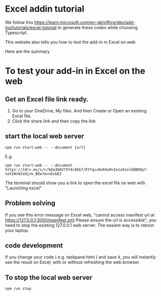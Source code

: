 # Excel addin tutorial

We follow this https://learn.microsoft.com/en-gb/office/dev/add-ins/tutorials/excel-tutorial to generate these codes while choosing Typescript. 

This website also tells you how to test the add-in in Excel on web.

Here are the summary

# To test your add-in in Excel on the web

## Get an Excel file link ready.

1. Go to your OneDrive, My files. And then Create or Open an existing Excel file. 
2. Click the share link and then copy the link.

## start the local web server

`npm run start:web -- --document {url}`

E.g.

`npm run start:web -- --document https://1drv.ms/x/c/bda3b0275f4c9bb7/EYYqiu9xK4xHvIe1aXzol6QBKDp7-nzkIWcNJxOjvk_BEw?e=nExbE2`

The terminal should show you a link to open the excel file on web with "Launching excel"

## Problem solving

If you see this error message on Excel web, "cannot access manifest url at https://127.0.0.1:3000/manifest.xml Please ensure the url is accessible", you need to stop the existing 127.0.0.1 web server. The easiest way is to reboot your laptop.

## code development

If you change your code ( e.g. taskpane.html ) and save it, you will instantly see the result on Excel, with or without refreshing the web browser.

## To stop the local web server

`npm run stop`


